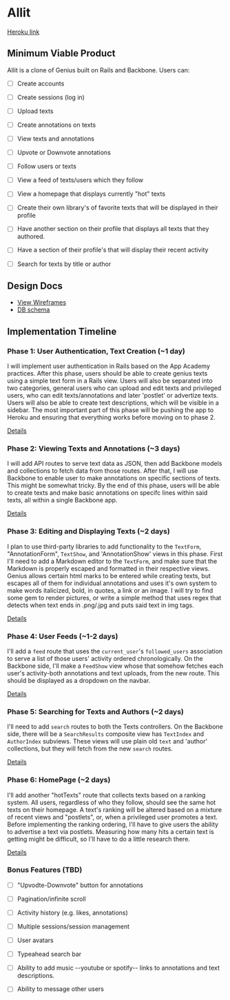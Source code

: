 # Allit

[Heroku link][heroku]

[heroku]: https://aleatory-lit.herokuapp.com/

## Minimum Viable Product
Allit is a clone of Genius built on Rails and Backbone. Users can:

- [ ] Create accounts
- [ ] Create sessions (log in)
- [ ] Upload texts
- [ ] Create annotations on texts
- [ ] View texts and annotations
- [ ] Upvote or Downvote annotations
- [ ] Follow users or texts
- [ ] View a feed of texts/users which they follow
- [ ] View a homepage that displays currently "hot" texts
- [ ] Create their own library's of favorite texts that will be displayed in their profile
- [ ] Have another section on their profile that displays all texts that they authored.
- [ ] Have a section of their profile's that will display their recent activity
- [ ] Search for texts by title or author



## Design Docs
* [View Wireframes][views]
* [DB schema][schema]

[views]: ./docs/views.md
[schema]: ./docs/schema.md

## Implementation Timeline

### Phase 1: User Authentication, Text Creation (~1 day)
I will implement user authentication in Rails based on the App Academy practices. After this phase, users should be able to create genius texts using a simple text form in a Rails view. Users will also be separated into two categories, general users who can upload and edit texts and privileged users, who can edit texts/annotations and later 'postlet' or advertize texts. Users will also be able to create text descriptions, which will be visible in a sidebar. The most important part of this phase will be pushing the app to Heroku and ensuring that everything works before moving on
to phase 2.

[Details][phase-one]

### Phase 2: Viewing Texts and Annotations (~3 days)
I will add API routes to serve text data as JSON, then add Backbone
models and collections to fetch data from those routes. After that, I will use Backbone to enable user to make annotations on specific sections of texts. This might be somewhat tricky. By the end of this
phase, users will be able to create texts and make basic annotations on specifc lines within said texts, all
within a single Backbone app.

[Details][phase-two]

### Phase 3: Editing and Displaying Texts (~2 days)
I plan to use third-party libraries to add functionality to the `TextForm`, "AnnotationForm",
`TextShow`, and 'AnnotationShow' views in this phase. First I'll need to add a Markdown editor to the
`TextForm`, and make sure that the Markdown is properly escaped and formatted in
their respective views. Genius allows certain html marks to be entered while creating texts, but escapes all of them for individual annotations and uses it's own system to make words italicized, bold, in quotes, a link or an image. I will try to find some gem to render pictures, or write a simple method that uses regex that detects when text ends in .png/.jpg and puts said text in img tags.

[Details][phase-three]

### Phase 4: User Feeds (~1-2 days)
I'll add a `feed` route that uses the `current_user`'s
`followed_users` association to serve a list of those users' activity ordered
chronologically. On the Backbone side, I'll make a `FeedShow` view whose that somehow fetches each user's activity-both annotations and text uploads, from the new route. This should be displayed as a dropdown on the navbar.


[Details][phase-four]


### Phase 5: Searching for Texts and Authors (~2 days)
I'll need to add `search` routes to both the Texts controllers. On the
Backbone side, there will be a `SearchResults` composite view has `TextIndex`
and `AuthorIndex` subviews. These views will use plain old `text` and 'author'
collections, but they will fetch from the new `search` routes.

[Details][phase-five]


### Phase 6: HomePage (~2 days)

I'll add another "hotTexts" route that collects texts based on a ranking system. All users, regardless of who they follow, should see the same hot texts on their homepage. A text's ranking will be altered based on a mixture of recent views and "postlets", or, when a privileged user promotes a text. Before implementing the ranking ordering, I'll have to give users the ability to advertise a text via postlets. Measuring how many hits a certain text is getting might be difficult, so I'll have to do a little research there.


[Details][phase-six]

### Bonus Features (TBD)
- [ ] "Upvodte-Downvote" button for annotations
- [ ] Pagination/infinite scroll
- [ ] Activity history (e.g. likes, annotations)
- [ ] Multiple sessions/session management
- [ ] User avatars
- [ ] Typeahead search bar
- [ ] Ability to add music --youtube or spotify-- links to annotations and text descriptions.
- [ ] Ability to message other users




[phase-one]: ./docs/phases/phase1.md
[phase-two]: ./docs/phases/phase2.md
[phase-three]: ./docs/phases/phase3.md
[phase-four]: ./docs/phases/phase4.md
[phase-five]: ./docs/phases/phase5.md
[phase-six]: ./docs/phases/phase6.md
